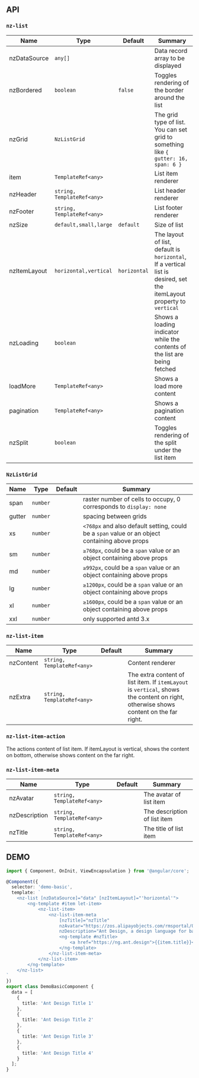 ## API

### `nz-list`

| Name    | Type           | Default  | Summary |
| ------- | ------------- | ----- | ----- |
| nzDataSource | `any[]` |  | Data record array to be displayed |
| nzBordered | `boolean` | `false` | Toggles rendering of the border around the list |
| nzGrid | `NzListGrid` |  | The grid type of list. You can set grid to something like `{ gutter: 16, span: 6 }` |
| item | `TemplateRef<any>` |  | List item renderer |
| nzHeader | `string, TemplateRef<any>` |  | List header renderer |
| nzFooter | `string, TemplateRef<any>` |  | List footer renderer |
| nzSize | `default,small,large` | `default` | Size of list |
| nzItemLayout | `horizontal,vertical` | `horizontal` | The layout of list, default is `horizontal`, If a vertical list is desired, set the itemLayout property to `vertical` |
| nzLoading | `boolean` |  | Shows a loading indicator while the contents of the list are being fetched |
| loadMore | `TemplateRef<any>` |  | Shows a load more content |
| pagination | `TemplateRef<any>` |  | Shows a pagination content |
| nzSplit | `boolean` |  | Toggles rendering of the split under the list item |

### `NzListGrid`

| Name    | Type           | Default  | Summary |
| ------- | ------------- | ----- | ----- |
| span | `number` |  | raster number of cells to occupy, 0 corresponds to `display: none` |
| gutter | `number` |  | spacing between grids |
| xs | `number` |  | `<768px` and also default setting, could be a `span` value or an object containing above props |
| sm | `number` |  | `≥768px`, could be a `span` value or an object containing above props |
| md | `number` |  | `≥992px`, could be a `span` value or an object containing above props |
| lg | `number` |  | `≥1200px`, could be a `span` value or an object containing above props |
| xl | `number` |  | `≥1600px`, could be a `span` value or an object containing above props |
| xxl | `number` |  | only supported antd 3.x |

### `nz-list-item`

| Name    | Type           | Default  | Summary |
| ------- | ------------- | ----- | ----- |
| nzContent | `string, TemplateRef<any>` |  | Content renderer |
| nzExtra | `string, TemplateRef<any>` |  | The extra content of list item. If `itemLayout` is `vertical`, shows the content on right, otherwise shows content on the far right. |

### `nz-list-item-action`

The actions content of list item. If itemLayout is vertical, shows the content on bottom, otherwise shows content on the far right.

### `nz-list-item-meta`

| Name    | Type           | Default  | Summary |
| ------- | ------------- | ----- | ----- |
| nzAvatar | `string, TemplateRef<any>` |  | The avatar of list item |
| nzDescription | `string, TemplateRef<any>` |  | The description of list item |
| nzTitle | `string, TemplateRef<any>` |  | The title of list item |

## DEMO

```typescript
import { Component, OnInit, ViewEncapsulation } from '@angular/core';

@Component({
  selector: 'demo-basic',
  template: `
    <nz-list [nzDataSource]="data" [nzItemLayout]="'horizontal'">
        <ng-template #item let-item>
            <nz-list-item>
                <nz-list-item-meta
                    [nzTitle]="nzTitle"
                    nzAvatar="https://zos.alipayobjects.com/rmsportal/ODTLcjxAfvqbxHnVXCYX.png"
                    nzDescription="Ant Design, a design language for background applications, is refined by Ant UED Team">
                    <ng-template #nzTitle>
                        <a href="https://ng.ant.design">{{item.title}}</a>
                    </ng-template>
                </nz-list-item-meta>
            </nz-list-item>
        </ng-template>
    </nz-list>
`
})
export class DemoBasicComponent {
  data = [
    {
      title: 'Ant Design Title 1'
    },
    {
      title: 'Ant Design Title 2'
    },
    {
      title: 'Ant Design Title 3'
    },
    {
      title: 'Ant Design Title 4'
    }
  ];
}
```
